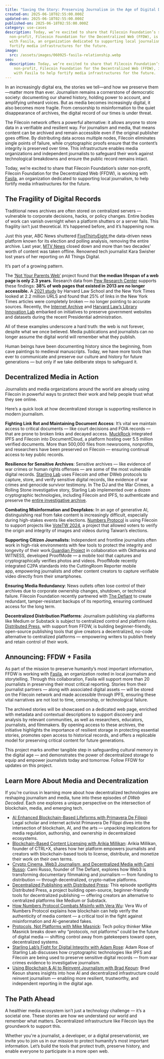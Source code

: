 ```yaml
---
title: "Saving the Story: Preserving Journalism in the Age of Digital Decay"
created-on: 2025-06-18T02:55:00.000Z
updated-on: 2025-06-18T02:55:00.000Z
published-on: 2025-06-18T02:55:00.000Z
category: use-cases
description: Today, we’re excited to share that Filecoin Foundation’s sister
  non-profit, Filecoin Foundation for the Decentralized Web (FFDW), is working
  with Fasila, an organization dedicated to supporting local journalism, to help
  fortify media infrastructures for the future.
image:
  src: /assets/images/060925-fasila-relationship.webp
seo:
  description: Today, we’re excited to share that Filecoin Foundation’s sister
    non-profit, Filecoin Foundation for the Decentralized Web (FFDW), is working
    with Fasila to help fortify media infrastructures for the future.
---
```


In an increasingly digital era, the stories we tell—and how we preserve them—matter more than ever. Journalism remains a cornerstone of democratic society: documenting our shared history, holding power to account, and amplifying unheard voices. But as media becomes increasingly digital, it also becomes more fragile. From censorship to misinformation to the quiet disappearance of archives, the digital record of our times is under threat.

The Filecoin network offers a powerful alternative: it allows anyone to store data in a verifiable and resilient way. For journalism and media, that means content can be archived and remain accessible even if the original publisher goes offline. By distributing data across multiple nodes, Filecoin eliminates single points of failure, while cryptographic proofs ensure that the content’s integrity is preserved over time. This infrastructure enables media organizations and independent journalists to safeguard their work against technological breakdowns and ensure the public record remains intact.

Today, we’re excited to share that Filecoin Foundation’s sister non-profit, Filecoin Foundation for the Decentralized Web (FFDW), is working with [Fasila](https://www.fasila-inc.com/), an organization dedicated to supporting local journalism, to help fortify media infrastructures for the future.

## The Fragility of Digital Records

Traditional news archives are often stored on centralized servers — vulnerable to corporate decisions, hacks, or policy changes. Entire bodies of work can vanish overnight when a platform shutters or a server fails. This fragility isn’t just theoretical. It’s happened before, and it’s happening now. 

Just this year, ABC News shuttered [FiveThirtyEight](https://www.theguardian.com/us-news/2025/mar/05/abc-news-538-shut-down),the data-driven news platform known for its election and polling analysis, removing the entire archive. Last year, [MTV News](https://variety.com/2024/digital/news/mtv-news-website-archives-pulled-offline-1236047163/) closed down and more than two decades’ worth of content was taken offline. Renowned tech journalist Kara Swisher lost years of her reporting on All Things Digital. 

It’s part of a growing pattern.

The [‘Not Your Parents Web’](/blog/the-web-isn-t-forever-new-research-findings-from-not-your-parents-web-project) project found that **the median lifespan of a web page is only 2.3 years**. Research data from [Pew Research Center](https://www.pewresearch.org/wp-content/uploads/sites/20/2024/05/pl_2024.05.17_link-rot_report.pdf) supports these findings: **38% of web pages that existed in 2013 are no longer accessible.** A [2021 study](https://www.cjr.org/analysis/linkrot-content-drift-new-york-times.php) by Harvard Law School and the New York Times looked at 2.2 million URLS and found that 25% of links in the New York Times articles were completely broken –– no longer pointing to accurate sources. Recently, the [Internet Archive](https://blog.archive.org/2025/02/06/update-on-the-2024-2025-end-of-term-web-archive/) and [Harvard Law’s Library Innovation Lab](https://hls.harvard.edu/amicus-libris/the-data-gov-archive-at-the-harvard-law-school-library-innovation-lab/) embarked on initiatives to preserve government websites and datasets during the recent Presidential administration. 

All of these examples underscore a hard truth: the web is not forever, despite what we once believed. Media publications and journalists can no longer assume the digital world will remember what they publish.

Human beings have been documenting history since the beginning, from cave paintings to medieval manuscripts. Today, we have more tools than ever to communicate and preserve our culture and history for future generations — but only if we take deliberate steps to safeguard it.

## Decentralized Media in Action

Journalists and media organizations around the world are already using Filecoin in powerful ways to protect their work and help people trust what they see online.  

Here’s a quick look at how decentralized storage is supporting resilience in modern journalism. 

**Fighting Link Rot and Maintaining Document Access**: It’s vital we maintain access to critical documents –– like court decisions and FOIA records –– that are prone to broken links and decayed access. [MuckRock](https://www.muckrock.com/news/archives/2024/sep/11/featured-add-on-push-to-ipfs-filecoin/) integrated IPFS and Filecoin into DocumentCloud, a platform hosting over 5.5 million verified documents. More than 500,000 files from newsrooms, nonprofits, and researchers have been preserved on Filecoin –– ensuring continual access to key public records. 

**Resilience for Sensitive Archives**: Sensitive archives –– like evidence of war crimes or human rights offenses –– are some of the most vulnerable digital records. [Starling Lab](https://www.starlinglab.org/) uses Filecoin and other DWeb protocols to capture, store, and verify sensitive digital records, like evidence of war crimes and genocide survivor testimony. In The DJ and the War Crimes, a Rolling Stone investigative story, Starling Lab implemented over a dozen cryptographic technologies, including Filecoin and IPFS, to authenticate and preserve the [entire investigative archive](https://investigation.rollingstone.com/dj-photo-war-crimes-bosnia/archive/the-photograph/). 

**Combating Misinformation and Deepfakes:** In an age of generative AI, distinguishing real from fake content is increasingly difficult, especially during high-stakes events like elections. [Numbers Protocol](https://www.numbersprotocol.io/) is using Filecoin to support projects like [VoteTW 2024](https://votetw2024.numbersprotocol.io/En), a project that allowed voters to verify the origin and integrity of images and videos during Taiwan’s elections. 

**Supporting Citizen Journalists:** Independent and frontline journalists often work in high-risk environments with few tools to protect the integrity and longevity of their work.[Guardian Project](https://proofmode.org/blog/cuttingroom) in collaboration with Okthanks and WITNESS, developed ProofMode — a mobile tool that captures and cryptographically verifies photos and videos. ProofMode recently integrated C2PA standards into the CuttingRoom Reporter mobile app, empowering journalists and other content creators to capture verifiable video directly from their smartphones. 

**Ensuring Media Redundancy**: News outlets often lose control of their archives due to corporate ownership changes, shutdown, or technical failure. Filecoin Foundation recently partnered with [The Defiant](https://thedefiant.io/news/defi/the-defiant-to-preserve-article-archives-on-filecoin) to create redundant, tamper-resistant backups of its reporting, ensuring continued access for the long term.

**Decentralized Distribution Platforms**: Journalism publishing via platforms like Medium or Substack is subject to centralized control and platform risks. [Distributed Press](https://distributed.press/en/), with support from FFDW, is building beginner-friendly, open-source publishing tools that give creators a decentralized, no-code alternative to centralized platforms — empowering writers to publish freely and retain control of their work.

## Announcing: FFDW + Fasila

As part of the mission to preserve humanity’s most important information, FFDW is working with [Fasila](https://www.fasila-inc.com/), an organization rooted in local journalism and storytelling. Through this collaboration, Fasila will support more than 20 journalists in preserving their most critical reporting. Stories from their journalist partners — along with associated digital assets — will be stored on the Filecoin network and made accessible through IPFS, ensuring these vital narratives are not lost to time, censorship, or technological failure. 

The archived stories will be showcased on a dedicated web page, enriched with metadata and contextual descriptions to support discovery and analysis by relevant communities, as well as researchers, educators, journalists, and filmmakers. By opening access to these archives, the initiative highlights the importance of resilient storage in protecting essential stories, promotes open access to historical records, and offers a replicable model for preserving critical content for future generations.

This project marks another tangible step in safeguarding cultural memory in the digital age — and demonstrates the power of decentralized storage to equip and empower journalists today and tomorrow. Follow FFDW for updates on this project.

## Learn More About Media and Decentralization

If you're curious in learning more about how decentralized technologies are reshaping journalism and media, tune into these episodes of _DWeb Decoded_. Each one explores a unique perspective on the intersection of blockchain, media, and emerging tech.

- [AI Enhanced Blockchain-Based Lifeforms with Primavera De Filippi](https://www.youtube.com/watch?v=wli8UmjlrV8&list=PLp3zrT1ewY0micCUXk2G1B1-ukbpuclJy&index=88): Legal scholar and internet activist Primavera De Filippi dives into the intersection of blockchain, AI, and the arts — unpacking implications for media regulation, authorship, and ownership in decentralized ecosystems. 
- [Blockchain-Based Content Licensing with Arikia Millikan](https://www.youtube.com/watch?v=JzAQnRp7bwQ&list=PLp3zrT1ewY0micCUXk2G1B1-ukbpuclJy&index=19): Arikia Millikan, founder of CTRL+X, shares how her platform empowers journalists and creators with blockchain-based tools to license, distribute, and monetize their work on their own terms.
- [Crypto Cinema, Web3 Journalism, and Decentralized Media with Cami Russo](https://www.youtube.com/watch?v=3nVyrlf4tqM&list=PLp3zrT1ewY0micCUXk2G1B1-ukbpuclJy&index=61&pp=iAQB): Cami Russo, founder of The Defiant, explores how Web3 is transforming documentary filmmaking and journalism — from funding to distribution — through decentralized, crypto-native platforms.
- [Decentralized Publishing with Distributed Press](https://www.youtube.com/watch?v=zZqPomT1Teo&list=PLp3zrT1ewY0micCUXk2G1B1-ukbpuclJy&index=93&pp=iAQB): This episode spotlights Distributed Press, a project building open-source, beginner-friendly tools for decentralized publishing — offering creators an alternative to centralized platforms like Medium or Substack.
- [How Numbers Protocol Combats Misinfo with Vera Wu](https://www.youtube.com/watch?v=EpR_PbgeX4Y&list=PLp3zrT1ewY0micCUXk2G1B1-ukbpuclJy&index=56&pp=iAQB): Vera Wu of Numbers Protocol explains how blockchain can help verify the authenticity of media content — a critical tool in the fight against misinformation and AI-generated fakes.
- [Protocols, Not Platforms with Mike Masnick](https://www.youtube.com/watch?v=9-xxIJC8wJA&list=PLp3zrT1ewY0micCUXk2G1B1-ukbpuclJy&index=91&pp=iAQB): Tech policy thinker Mike Masnick breaks down why “protocols, not platforms” could be the future of digital media — shifting control away from gatekeepers toward open, decentralized systems. 
- [Starling Lab’s Fight for Digital Integrity with Adam Rose](https://www.youtube.com/watch?v=xSGG4eMoA-o&list=PLp3zrT1ewY0micCUXk2G1B1-ukbpuclJy&index=54&pp=iAQB): Adam Rose of Starling Lab discusses how cryptographic technologies like IPFS and Filecoin are being used to preserve sensitive digital records — from war crimes evidence to investigative journalism.
- [Using Blockchain & AI to Reinvent Journalism with Brad Keoun](https://www.youtube.com/watch?v=Yl58v4CB9Uk&list=PLp3zrT1ewY0micCUXk2G1B1-ukbpuclJy&index=36&pp=iAQB): Brad Keoun shares insights into how AI and decentralized infrastructure could reinvent journalism — enabling more resilient, trustworthy, and independent reporting in the digital age.

## The Path Ahead

A healthier media ecosystem isn’t just a technology challenge — it’s a societal one. These stories are how we understand our world and remember what matters. Decentralized infrastructure like Filecoin lays the groundwork to support this.  

Whether you're a journalist, a developer, or a digital preservationist, we invite you to join us in our mission to protect humanity’s most important information. Let’s build the tools that protect truth, preserve history, and enable everyone to participate in a more open web.
